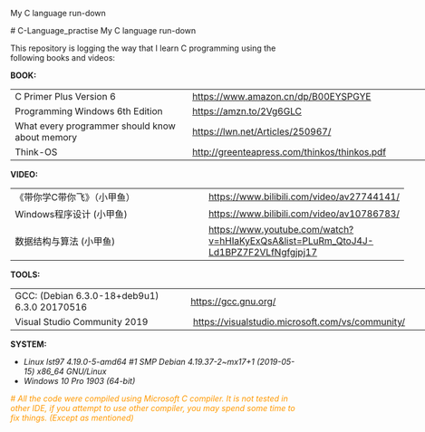 <p>My C language run-down</p>
<p># C-Language_practise My C language run-down</p>
<p>This repository is logging the way that I learn C programming using the following books and videos:</p>
<p><strong>BOOK:</strong></p>
<table style="width: 768px;">
<tbody>
<tr>
<td style="width: 319.883px;">C Primer Plus Version 6</td>
<td style="width: 450.117px;"><a href="https://www.amazon.cn/dp/B00EYSPGYE" rel="nofollow">https://www.amazon.cn/dp/B00EYSPGYE</a></td>
</tr>
<tr>
<td style="width: 319.883px;">Programming Windows 6th Edition</td>
<td style="width: 450.117px;"><a href="https://amzn.to/2Vg6GLC">https://amzn.to/2Vg6GLC</a></td>
</tr>
<tr>
<td style="width: 319.883px;">What every programmer should know about memory</td>
<td style="width: 450.117px;"><a href="https://lwn.net/Articles/250967/">https://lwn.net/Articles/250967/</a></td>
</tr>
<tr>
<td style="width: 319.883px;">Think-OS</td>
<td style="width: 450.117px;"><a href="http://greenteapress.com/thinkos/thinkos.pdf">http://greenteapress.com/thinkos/thinkos.pdf</a></td>
</tr>
</tbody>
</table>
<p><strong>VIDEO:</strong></p>
<table style="width: 695px;">
<tbody>
<tr>
<td style="width: 414px;">《带你学C带你飞》（小甲鱼）</td>
<td style="width: 298px;"><a href="https://www.bilibili.com/video/av27744141/?p=3">https://www.bilibili.com/video/av27744141/</a></td>
</tr>
<tr>
<td style="width: 414px;">Windows程序设计 (小甲鱼)</td>
<td style="width: 298px;"><a href="https://www.bilibili.com/video/av10786783/">https://www.bilibili.com/video/av10786783/</a></td>
</tr>
<tr>
<td style="width: 414px;">数据结构与算法 (小甲鱼)</td>
<td style="width: 298px;"><a href="https://www.youtube.com/watch?v=hHIaKyExQsA&amp;list=PLuRm_QtoJ4J-Ld1BPZ7F2VLfNgfgjpj17">https://www.youtube.com/watch?v=hHIaKyExQsA&amp;list=PLuRm_QtoJ4J-Ld1BPZ7F2VLfNgfgjpj17</a></td>
</tr>
</tbody>
</table>
<p><strong>TOOLS:</strong></p>
<table style="width: 768px;">
<tbody>
<tr>
<td style="width: 319.883px;">GCC: (Debian 6.3.0-18+deb9u1) 6.3.0 20170516</td>
<td style="width: 450.117px;">
<a href="https://gcc.gnu.org/">https://gcc.gnu.org/</a>
</td>
</tr>
<tr>
<td style="width: 319.883px;">Visual Studio Community 2019</td>
<td style="width: 450.117px;">&nbsp;<a href="https://visualstudio.microsoft.com/vs/community/">https://visualstudio.microsoft.com/vs/community/</a></td>
</tr>
</tbody>
</table>
<p><strong>SYSTEM:</strong></p>
<ul>
<li><em>Linux lst97 4.19.0-5-amd64 #1 SMP Debian 4.19.37-2~mx17+1 (2019-05-15) x86_64 GNU/Linux</em></li>
<li><em>Windows 10 Pro 1903 (64-bit)</em></li>
</ul>
<p><span style="color: #ff9900;"><em># All the code were compiled using Microsoft C compiler. It is not tested in other IDE, if you attempt to use other compiler, you may spend some time to fix things. (Except as mentioned)</em></span></p>
